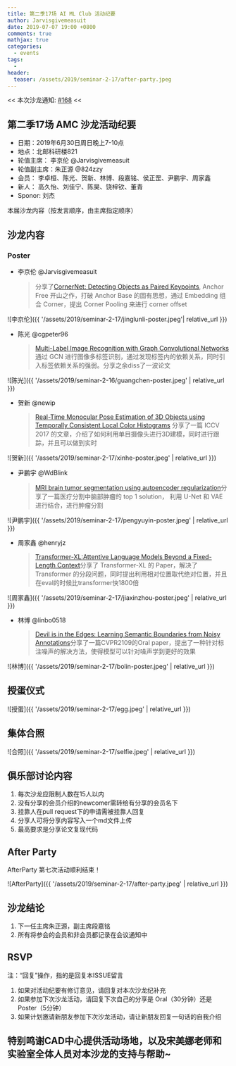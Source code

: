 ```yaml
---
title: 第二季17场 AI ML Club 活动纪要
author: Jarvisgivemeasuit
date: 2019-07-07 19:00 +0800
comments: true
mathjax: true
categories: 
  - events
tags:
  - 
header:
  teaser: /assets/2019/seminar-2-17/after-party.jpeg
---
```


<< 本次沙龙通知: [#168](https://github.com/BUPT/ai-ml.club/issues/168)  <<

## 第二季17场 AMC 沙龙活动纪要

- 日期：2019年6月30日周日晚上7-10点
- 地点：北邮科研楼821
- 轮值主席： 李京伦 @Jarvisgivemeasuit
- 轮值副主席：朱正源 @824zzy
- 会员： 李卓桓、陈光、贺新、林博、段嘉铭、侯正罡、尹鹏宇、周家鑫
- 新人： 高久怡、刘佳宁、陈昊、饶梓钦、董青
- Sponor: 刘杰

本届沙龙内容（按发言顺序，由主席指定顺序）

## 沙龙内容
  
### Poster

- 李京伦 @Jarvisgivemeasuit
    > 分享了[CornerNet: Detecting Objects as Paired Keypoints](http://openaccess.thecvf.com/content_iccv_2017/html/Tjaden_Real-Time_Monocular_Pose_ICCV_2017_paper.html), Anchor Free 开山之作，打破 Anchor Base 的固有思想，通过 Embedding 组合 Corner，提出 Corner Pooling 来进行 corner offset
    
![李京伦]({{ '/assets/2019/seminar-2-17/jinglunli-poster.jpeg'| relative_url }})

- 陈光 @cgpeter96
    > [Multi-Label Image Recognition with Graph Convolutional Networks](https://arxiv.org/abs/1904.03582)通过 GCN 进行图像多标签识别，通过发现标签内的依赖关系，同时引入标签依赖关系的强弱。分享之余diss了一波论文


![陈光]({{ '/assets/2019/seminar-2-16/guangchen-poster.jpeg' | relative_url }})

- 贺新 @newip	
	> [Real-Time Monocular Pose Estimation of 3D Objects using Temporally Consistent Local Color Histograms](http://openaccess.thecvf.com/content_iccv_2017/html/Tjaden_Real-Time_Monocular_Pose_ICCV_2017_paper.html)  分享了一篇 ICCV 2017 的文章，介绍了如何利用单目摄像头进行3D建模，同时进行跟踪，并且可以做到实时

![贺新]({{ '/assets/2019/seminar-2-17/xinhe-poster.jpeg' | relative_url }})

- 尹鹏宇 @WdBlink
	> [MRI brain tumor segmentation using autoencoder regularization](https://arxiv.org/abs/1810.11654)分享了一篇医疗分割中脑部肿瘤的 top 1 solution， 利用 U-Net 和 VAE 进行结合，进行肿瘤分割

![尹鹏宇]({{ '/assets/2019/seminar-2-17/pengyuyin-poster.jpeg' | relative_url }})

- 周家鑫 @henryjz
    > [Transformer-XL:Attentive Language Models Beyond a Fixed-Length Context](https://arxiv.org/abs/1901.02860)分享了 Transformer-XL 的 Paper，解决了 Transformer 的分段问题，同时提出利用相对位置取代绝对位置，并且在eval的时候比transformer快1800倍

![周家鑫]({{ '/assets/2019/seminar-2-17/jiaxinzhou-poster.jpeg' | relative_url }})

- 林博 @linbo0518
	> [Devil is in the Edges: Learning Semantic Boundaries from Noisy Annotations](https://arxiv.org/abs/1904.07934)分享了一篇CVPR2109的Oral paper，提出了一种针对标注噪声的解决方法，使得模型可以针对噪声学到更好的效果
	
![林博]({{ '/assets/2019/seminar-2-17/bolin-poster.jpeg' | relative_url }})

	
## 授蛋仪式

![授蛋]({{ '/assets/2019/seminar-2-17/egg.jpeg' | relative_url }})

## 集体合照

![合照]({{ '/assets/2019/seminar-2-17/selfie.jpeg' | relative_url }})

## 俱乐部讨论内容

1. 每次沙龙应限制人数在15人以内
2. 没有分享的会员介绍的newcomer需转给有分享的会员名下
2. 挂靠人在pull request下的申请需被挂靠人回复
3. 分享人可将分享内容写入一个md文件上传
4. 最高要求是分享论文复现代码


## After Party

AfterParty 第七次活动顺利结束！

![AfterParty]({{ '/assets/2019/seminar-2-17/after-party.jpeg' | relative_url }})

## 沙龙结论

1. 下一任主席朱正源，副主席段嘉铭
2. 所有将参会的会员和非会员都记录在会议通知中

## RSVP

注：“回复”操作，指的是回复本ISSUE留言

1. 如果对活动纪要有修订意见，请回复对本次沙龙纪补充
2. 如果参加下次沙龙活动，请回复下次自己的分享是 Oral（30分钟）还是Poster（5分钟）
3. 如果计划邀请新朋友参加下次沙龙活动，请让新朋友回复一句话的自我介绍

## 特别鸣谢CAD中心提供活动场地，以及宋美娜老师和实验室全体人员对本沙龙的支持与帮助~
